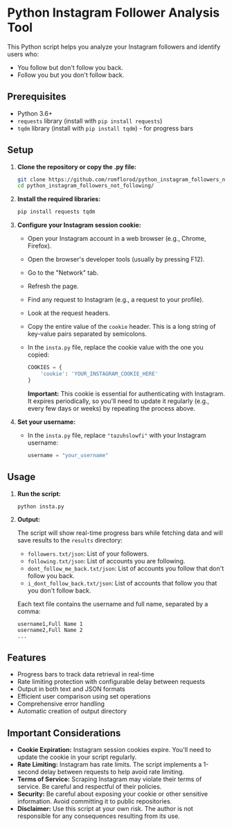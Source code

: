 # Python Instagram Follower Analysis Tool

This Python script helps you analyze your Instagram followers and identify users who:

*   You follow but don't follow you back.
*   Follow you but you don't follow back.

## Prerequisites

*   Python 3.6+
*   `requests` library (install with `pip install requests`)
*   `tqdm` library (install with `pip install tqdm`) - for progress bars

## Setup

1.  **Clone the repository or copy the .py file:**

    ```bash
    git clone https://github.com/romflorod/python_instagram_followers_not_following/
    cd python_instagram_followers_not_following/
    ```

2.  **Install the required libraries:**

    ```bash
    pip install requests tqdm
    ```

3.  **Configure your Instagram session cookie:**

    *   Open your Instagram account in a web browser (e.g., Chrome, Firefox).
    *   Open the browser's developer tools (usually by pressing F12).
    *   Go to the "Network" tab.
    *   Refresh the page.
    *   Find any request to Instagram (e.g., a request to your profile).
    *   Look at the request headers.
    *   Copy the entire value of the `cookie` header.  This is a long string of key-value pairs separated by semicolons.
    *   In the `insta.py` file, replace the cookie value with the one you copied:

        ```python
        COOKIES = {
            'cookie': 'YOUR_INSTAGRAM_COOKIE_HERE'
        }
        ```

        **Important:** This cookie is essential for authenticating with Instagram. It expires periodically, so you'll need to update it regularly (e.g., every few days or weeks) by repeating the process above.

4.  **Set your username:**

    *   In the `insta.py` file, replace `"tazuhslowfi"` with your Instagram username:

        ```python
        username = "your_username"
        ```

## Usage

1.  **Run the script:**

    ```bash
    python insta.py
    ```

2.  **Output:**

    The script will show real-time progress bars while fetching data and will save results to the `results` directory:

    *   `followers.txt/json`:  List of your followers.
    *   `following.txt/json`:  List of accounts you are following.
    *   `dont_follow_me_back.txt/json`: List of accounts you follow that don't follow you back.
    *   `i_dont_follow_back.txt/json`: List of accounts that follow you that you don't follow back.

    Each text file contains the username and full name, separated by a comma:

    ```
    username1,Full Name 1
    username2,Full Name 2
    ...
    ```

## Features

*   Progress bars to track data retrieval in real-time
*   Rate limiting protection with configurable delay between requests
*   Output in both text and JSON formats
*   Efficient user comparison using set operations
*   Comprehensive error handling
*   Automatic creation of output directory

## Important Considerations

*   **Cookie Expiration:** Instagram session cookies expire. You'll need to update the cookie in your script regularly.
*   **Rate Limiting:** Instagram has rate limits. The script implements a 1-second delay between requests to help avoid rate limiting.
*   **Terms of Service:** Scraping Instagram may violate their terms of service. Be careful and respectful of their policies.
*   **Security:** Be careful about exposing your cookie or other sensitive information. Avoid committing it to public repositories.
*   **Disclaimer:** Use this script at your own risk. The author is not responsible for any consequences resulting from its use.
